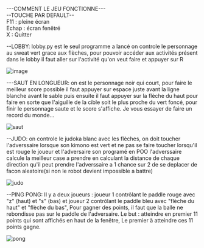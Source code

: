 ---COMMENT LE JEU FONCTIONNE---                                                                                                          
--TOUCHE PAR DEFAULT--                                                                                                                   
      F11 : pleine écran                                                                                                                
      Echap : écran fenêtré                                                                                                               
      X : Quitter

--LOBBY:
	lobby.py est le seul programme a lancé
	on controle le personnage au sweat vert grace aux flèches,
	pour pouvoir accéder aux activités présent dans le lobby il faut aller sur l'activité qu'on veut faire et appuyer sur R

 ![image](https://github.com/trophee-nsi04/troph-e_nsi/assets/164738127/be5ec17a-ebe6-4ef6-9c52-076d2e133028)


---SAUT EN LONGUEUR:
	on est le personnage noir qui court,
	pour faire le meilleur score possible il faut appuyer sur espace juste avant la ligne blanche avant le sable puis
	ensuite il faut appuyer sur la flèche du haut pour faire en sorte que l'aiguille de la cible soit le plus proche du vert foncé,
	pour finir le personnage saute et le score s'affiche. Je vous essayer de faire un record du monde...

 ![saut](https://github.com/trophee-nsi04/troph-e_nsi/assets/164738127/4b279c7f-0dee-4ec0-8a33-b11604ce9c49)


--JUDO:
	on controle le judoka blanc avec les flèches,
	on doit toucher l'adverssaire lorsque son kimono est vert et ne pas se faire toucher lorsqu'il est rouge
	le joueur et l'adversaire son programé en POO
	l'adverssaire calcule la meilleur case a  prendre en calculant la distance de chaque direction qu'il peut prendre
	l'adverssaire a 1 chance sur 2 de se deplacer de facon aleatoire(si non le robot devient impossible a battre)

 ![judo](https://github.com/trophee-nsi04/troph-e_nsi/assets/164738127/8008b637-ee0b-40b6-a6b5-66b78c6c0c79)


--PING PONG:
	Il y a deux joueurs : joueur 1 contrôlant le paddle rouge avec "z" (haut) et "s" (bas) et joueur 2 contrôlant le paddle bleu avec
	"flèche du haut" et "flèche du bas",
	Pour gagner des points, il faut que la balle ne rebondisse pas sur le paddle de l'adversaire.
	Le but : atteindre en premier 11 points qui sont affichés en haut de la fenêtre,
	Le premier à atteindre ces 11 points gagne.

 ![pong](https://github.com/trophee-nsi04/troph-e_nsi/assets/164738127/60f167a4-45f2-45f1-a22b-c4a103a33c44)



	
